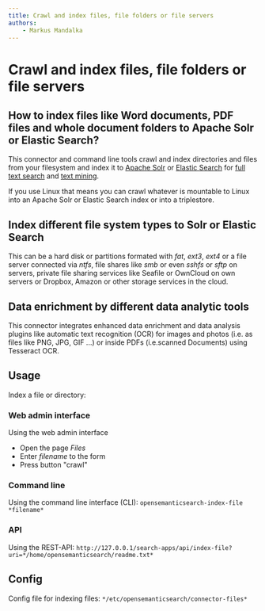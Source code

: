 ```yaml
---
title: Crawl and index files, file folders or file servers
authors:
    - Markus Mandalka
---
```


# Crawl and index files, file folders or file servers


## How to index files like Word documents, PDF files and whole document folders to Apache Solr or Elastic Search?



This connector and command line tools crawl and index directories and files from your filesystem and index it to [Apache Solr](../../etl/export/solr) or [Elastic Search](../../etl/elasticsearch) for [full text search](../../doc/search) and [text mining](../../doc/analytics/textmining).

If you use Linux that means you can crawl whatever is mountable to Linux into an Apache Solr or Elastic Search index or into a triplestore.

## Index different file system types to Solr or Elastic Search


This can be a hard disk or partitions formated with *fat*, *ext3*, *ext4* or a file server connected via *ntfs*, file shares like *smb* or even *sshfs* or *sftp* on servers, private file sharing services like Seafile or OwnCloud on own servers or Dropbox, Amazon or other storage services in the cloud.

## Data enrichment by different data analytic tools


This connector integrates enhanced data enrichment and data analysis plugins like automatic text recognition (OCR) for images and photos (i.e. as files like PNG, JPG, GIF ...) or inside PDFs (i.e.scanned Documents) using Tesseract OCR.


## Usage



Index a file or directory:

### Web admin interface



Using the web admin interface
* Open the page *Files*
* Enter *filename* to the form
* Press button "crawl"


### Command line


Using the command line interface (CLI):
`opensemanticsearch-index-file *filename*`
### API


Using the REST-API:
`http://127.0.0.1/search-apps/api/index-file?uri=*/home/opensemanticsearch/readme.txt*`
## Config


Config file for indexing files: `*/etc/opensemanticsearch/connector-files*`
